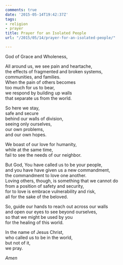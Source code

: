 ```yaml
---
comments: true
date: '2015-05-14T19:42:37Z'
tags:
- religion
- prayer
title: Prayer for an Isolated People
url: "/2015/05/14/prayer-for-an-isolated-people/"

---
```

God of Grace and Wholeness,  

All around us, we see pain and heartache,  
the effects of fragmented and broken systems,  
communities, and families.  
When the pain of others becomes  
too much for us to bear,  
we respond by building up walls  
that separate us from the world.

So here we stay,  
safe and secure  
behind our walls of division,  
seeing only ourselves,  
our own problems,  
and our own hopes.

We boast of our love for humanity,  
while at the same time,  
fail to see the needs of our neighbor.

But God, You have called us to be your people,  
and you have have given us a new commandment,  
the commandment to love one another.  
Loving others, though, is something that we cannot do  
from a position of safety and security,  
for to love is embrace vulnerability and risk,  
all for the sake of the beloved. 

So, guide our hands to reach out across our walls  
and open our eyes to see beyond ourselves,   
so that we might be used by you   
for the healing of this world.  
  
In the name of Jesus Christ,   
who called us to be in the world,   
but not of it,   
we pray. 

*Amen*


